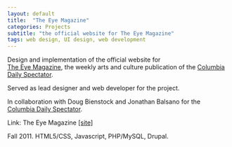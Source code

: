 ```yaml
---
layout: default
title:  "The Eye Magazine"
categories: Projects
subtitle: "the official website for The Eye Magazine"
tags: web design, UI design, web development
---
```


Design and implementation of the official website for  
<a href="http://eye.columbiaspectator.com">The Eye Magazine</a>, 
the weekly arts and culture publication of the 
<a href="http://www.columbiaspectator.com">Columbia Daily Spectator</a>. 

Served as lead designer and web developer for the project. 

In collaboration with Doug Bienstock and Jonathan Balsano for the 
<a href="http://www.columbiaspectator.com">Columbia Daily Spectator</a>.

Link: The Eye Magazine <a href="http://eye.columbiaspectator.com">[site]</a>

Fall 2011. HTML5/CSS, Javascript, PHP/MySQL, Drupal.